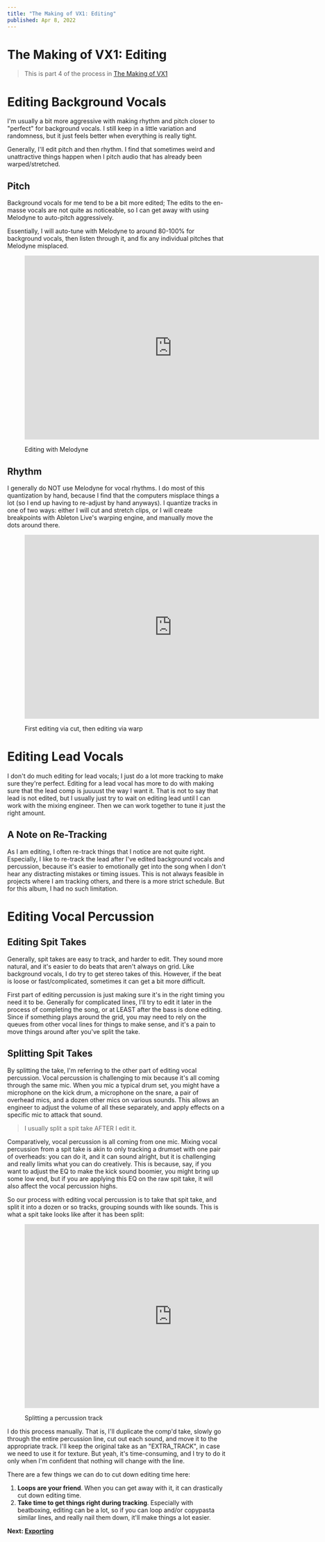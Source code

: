 ```yaml
---
title: "The Making of VX1: Editing"
published: Apr 8, 2022
---
```


# The Making of VX1: Editing

> This is part 4 of the process in [The Making of VX1](https://bpev.me/blog/vx1/)

# Editing Background Vocals

I'm usually a bit more aggressive with making rhythm and pitch closer to "perfect" for background vocals. I still keep in a little variation and randomness, but it just feels better when everything is really tight.

Generally, I'll edit pitch and then rhythm. I find that sometimes weird and unattractive things happen when I pitch audio that has already been warped/stretched.

## Pitch

Background vocals for me tend to be a bit more edited; The edits to the en-masse vocals are not quite as noticeable, so I can get away with using Melodyne to auto-pitch aggressively.

Essentially, I will auto-tune with Melodyne to around 80-100% for background vocals, then listen through it, and fix any individual pitches that Melodyne misplaced.

<figure>
<p align="center">
<iframe src="https://video.bpev.me/blog/vx1-editing/melodyne.mp4"  width="678" height="423" frameborder="0" allowfullscreen></iframe>
</p>
<figcaption>Editing with Melodyne</figcaption>
</figure>

## Rhythm

I generally do NOT use Melodyne for vocal rhythms. I do most of this quantization by hand, because I find that the computers misplace things a lot (so I end up having to re-adjust by hand anyways). I quantize tracks in one of two ways: either I will cut and stretch clips, or I will create breakpoints with Ableton Live's warping engine, and manually move the dots around there.

<figure>
<p align="center">
<iframe src="https://video.bpev.me/blog/vx1-editing/quantization.mp4"  width="678" height="423" frameborder="0" allowfullscreen></iframe>
</p>
<figcaption>First editing via cut, then editing via warp</figcaption>
</figure>

# Editing Lead Vocals

I don't do much editing for lead vocals; I just do a lot more tracking to make sure they're perfect. Editing for a lead vocal has more to do with making sure that the lead comp is juuuust the way I want it. That is not to say that lead is not edited, but I usually just try to wait on editing lead until I can work with the mixing engineer. Then we can work together to tune it just the right amount.

## A Note on Re-Tracking

As I am editing, I often re-track things that I notice are not quite right. Especially, I like to re-track the lead after I've edited background vocals and percussion, because it's easier to emotionally get into the song when I don't hear any distracting mistakes or timing issues. This is not always feasible in projects where I am tracking others, and there is a more strict schedule. But for this album, I had no such limitation.

# Editing Vocal Percussion

## Editing Spit Takes

Generally, spit takes are easy to track, and harder to edit. They sound more natural, and it's easier to do beats that aren't always on grid. Like background vocals, I do try to get stereo takes of this. However, if the beat is loose or fast/complicated, sometimes it can get a bit more difficult.

First part of editing percussion is just making sure it's in the right timing you need it to be. Generally for complicated lines, I'll try to edit it later in the process of completing the song, or at LEAST after the bass is done editing. Since if something plays around the grid, you may need to rely on the queues from other vocal lines for things to make sense, and it's a pain to move things around after you've split the take.

## Splitting Spit Takes

By splitting the take, I'm referring to the other part of editing vocal percussion. Vocal percussion is challenging to mix because it's all coming through the same mic. When you mic a typical drum set, you might have a microphone on the kick drum, a microphone on the snare, a pair of overhead mics, and a dozen other mics on various sounds. This allows an engineer to adjust the volume of all these separately, and apply effects on a specific mic to attack that sound.

> I usually split a spit take AFTER I edit it.

Comparatively, vocal percussion is all coming from one mic. Mixing vocal percussion from a spit take is akin to only tracking a drumset with one pair of overheads: you can do it, and it can sound alright, but it is challenging and really limits what you can do creatively. This is because, say, if you want to adjust the EQ to make the kick sound boomier, you might bring up some low end, but if you are applying this EQ on the raw spit take, it will also affect the vocal percussion highs.

So our process with editing vocal percussion is to take that spit take, and split it into a dozen or so tracks, grouping sounds with like sounds. This is what a spit take looks like after it has been split:

<figure>
<p align="center">
<iframe src="https://video.bpev.me/blog/vx1-editing/split-vp.mp4"  width="678" height="423" frameborder="0" allowfullscreen></iframe>
</p>
<figcaption>Splitting a percussion track</figcaption>
</figure>

I do this process manually. That is, I'll duplicate the comp'd take, slowly go through the entire percussion line, cut out each sound, and move it to the appropriate track. I'll keep the original take as an "EXTRA_TRACK", in case we need to use it for texture. But yeah, it's time-consuming, and I try to do it only when I'm confident that nothing will change with the line.

There are a few things we can do to cut down editing time here:

1. **Loops are your friend**. When you can get away with it, it can drastically cut down editing time.
2. **Take time to get things right during tracking**. Especially with beatboxing, editing can be a lot, so if you can loop and/or copypasta similar lines, and really nail them down, it'll make things a lot easier.

**Next: [Exporting](https://bpev.me/blog/vx1-exporting)**
